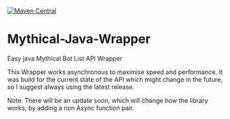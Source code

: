 [![Maven Central](https://img.shields.io/maven-central/v/com.github.portagoras/Mythical-Java-Wrapper.svg?label=Maven%20Central)](https://search.maven.org/search?q=g:%22com.github.portagoras%22%20AND%20a:%22Mythical-Java-Wrapper%22)
# Mythical-Java-Wrapper
Easy java Mythical Bot List API Wrapper

This Wrapper works asynchronous to maximise speed and performance.
It was build for the current state of the API which might change in the future, so I suggest always using the latest release.

Note: There will be an update soon, which will change how the library works, by adding a non Async function pair.

